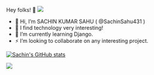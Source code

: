 

Hey folks! 👋 ![](https://komarev.com/ghpvc/?username=SachinSahu431&color=blue&label=PROFILE+VIEWS)
- 👋 Hi, I’m SACHIN KUMAR SAHU  ( @SachinSahu431 )
- 🚀 I find technology very interesting!
- 🌱 I’m currently learning Django.
- ⚡ I’m looking to collaborate on any interesting project.

<!---
SachinSahu431/SachinSahu431 is a ✨ special ✨ repository because its `README.md` (this file) appears on your GitHub profile.
You can click the Preview link to take a look at your changes.
- 📫 How to reach me ? Coming soon...👀
--->




[![Sachin's GitHub stats](https://github-readme-stats.vercel.app/api?username=SachinSahu431&show_icons=true&count_private=true)](https://github.com/SachinSahu431)

![](https://komarev.com/ghpvc/?username=SachinSahu431&color=blue&label=PROFILE+VIEWS)
